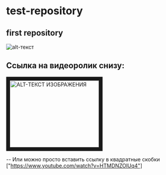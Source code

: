 # test-repository
## first repository

![alt-текст](https://cdn-icons-png.flaticon.com/512/6702/6702860.png "Логотип")

Ссылка на видеоролик снизу:
--
<a href="https://www.youtube.com/watch?v=HTMDNZOlUq4" target="_blank"><img src="https://cdn-icons-png.flaticon.com/512/6702/6702860.png" 
alt="ALT-ТЕКСТ ИЗОБРАЖЕНИЯ" width="240" height="180" border="10" /></a>

--
Или можно просто вставить ссылку в квадратные скобки ["https://www.youtube.com/watch?v=HTMDNZOlUq4"]